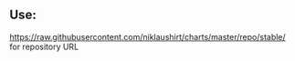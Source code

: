 ## Use:
https://raw.githubusercontent.com/niklaushirt/charts/master/repo/stable/
for repository URL
